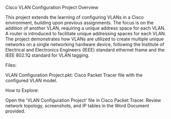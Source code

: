 Cisco VLAN Configuration Project Overview

This project extends the learning of configuring VLANs in a Cisco environment, building upon previous assignments. The focus is on the addition of another VLAN, requiring a unique address space for each VLAN. A router is introduced to facilitate unique addressing spaces for each VLAN. The project demonstrates how VLANs are utilized to create multiple unique networks on a single networking hardware device, following the Institute of Electrical and Electronics Engineers (IEEE) standard ethernet frame and the IEEE 802.1Q standard for VLAN tagging.

Files:

VLAN Configuration Project.pkt: Cisco Packet Tracer file with the configured VLAN model.

How to Explore:

Open the 'VLAN Configuration Project' file in Cisco Packet Tracer.
Review network topology, screenshots, and IP tables in the Word Document provided.

